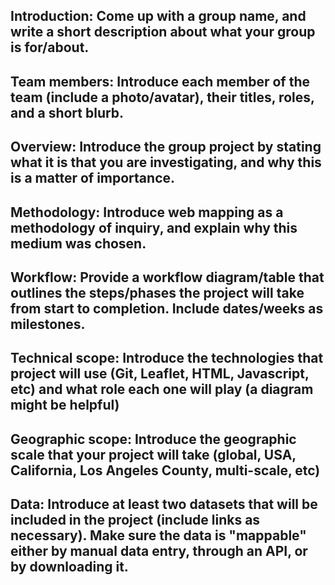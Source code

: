 ## Introduction: Come up with a group name, and write a short description about what your group is for/about.
## Team members: Introduce each member of the team (include a photo/avatar), their titles, roles, and a short blurb.
## Overview: Introduce the group project by stating what it is that you are investigating, and why this is a matter of importance.
## Methodology: Introduce web mapping as a methodology of inquiry, and explain why this medium was chosen.
## Workflow: Provide a workflow diagram/table that outlines the steps/phases the project will take from start to completion. Include dates/weeks as milestones.
## Technical scope: Introduce the technologies that project will use (Git, Leaflet, HTML, Javascript, etc) and what role each one will play (a diagram might be helpful)
## Geographic scope: Introduce the geographic scale that your project will take (global, USA, California, Los Angeles County, multi-scale, etc)
## Data: Introduce at least two datasets that will be included in the project (include links as necessary). Make sure the data is "mappable" either by manual data entry, through an API, or by downloading it.

